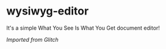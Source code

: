 # wysiwyg-editor

It's a simple What You See Is What You Get document editor!

<i> Imported from Glitch</i>
